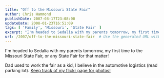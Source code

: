 ```yaml
---
title: "Off to the Missouri State Fair"
author: Chris Hammond
publishDate: 2007-08-17T23:08:00
updateDate: 2008-01-23T16:51:09
tags: [ 'Family', 'Missouri', 'State Fair' ]
excerpt: "I'm headed to Sedalia with my parents tomorrow, my first time to the Missouri State Fair, or any State Fair for that matter! Dad used to work the fair as a kid, I believe in the automotive logistics (read parking lot). Keep track of my flickr page for..."
url: /2007/off-to-the-missouri-state-fair  # Use the generated URL with year
---
```

<P>I'm headed to Sedalia with my parents tomorrow, my first time to the Missouri State Fair, or any State Fair for that matter!</P> <P>Dad used to work the fair as a kid, I believe in the automotive logistics (read parking lot). <A class="" href="https://www.flickr.com/photos/chammond/" mce_href="https://www.flickr.com/photos/chammond/">Keep track of my flickr page for photos!</A></P>
